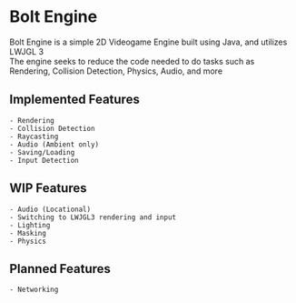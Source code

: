 # Bolt Engine 
Bolt Engine is a simple 2D Videogame Engine built using Java, and utilizes LWJGL 3  
The engine seeks to reduce the code needed to do tasks such as Rendering, Collision Detection, Physics, Audio, and more
## Implemented Features
	- Rendering
	- Collision Detection
	- Raycasting
	- Audio (Ambient only)
	- Saving/Loading
	- Input Detection
## WIP Features
	- Audio (Locational)
	- Switching to LWJGL3 rendering and input
	- Lighting
	- Masking
	- Physics
## Planned Features
	- Networking
